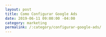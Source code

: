 ```yaml
---
layout: post
title: Como Configurar Google Ads
date: 2019-06-11 09:00:00 -04:00
category: marketing
permalink: /:category/configurar-google-ads/
---
```



